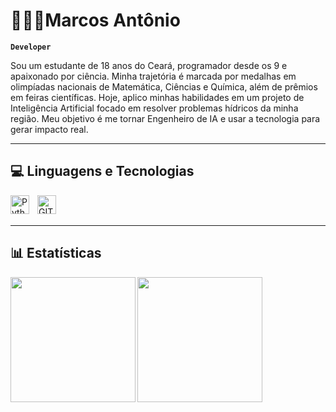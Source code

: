 # 🧑🏻‍💻Marcos Antônio

**`Developer`**

Sou um estudante de 18 anos do Ceará, programador desde os 9 e apaixonado por ciência. Minha trajetória é marcada por medalhas em olimpíadas nacionais de Matemática, Ciências e Química, além de prêmios em feiras científicas. Hoje, aplico minhas habilidades em um projeto de Inteligência Artificial focado em resolver problemas hídricos da minha região. Meu objetivo é me tornar Engenheiro de IA e usar a tecnologia para gerar impacto real.

---

<h2>💻 Linguagens e Tecnologias </h2>
<img 
  align="left"
  alt="Python"
  title="Python"
  width="30px"
  style="padding-right: 10px;"
  src="https://cdn.jsdelivr.net/gh/devicons/devicon@latest/icons/python/python-original-wordmark.svg"
/>
<img 
  align="left"
  alt="GIT"
  title="GIT"
  width="30px"
  style="padding-right: 10px;"
  src="https://cdn.jsdelivr.net/gh/devicons/devicon@latest/icons/git/git-original.svg"
  />
  
<br/>
<br/>

---

<h2>📊 Estatísticas </h2>

<img 
  align="left"
  height="200"
  src="https://github-readme-stats.vercel.app/api?username=aMark-Dev&show_icons=true&theme=radical&locale=pt-br"
  />
  <img 
  align="left"
  height="200"
  src="https://github-readme-stats.vercel.app/api/top-langs/?username=anuraghazra&theme=radical&layout=compact&custom_title=Tecnologias&langs_count=9"
  />
